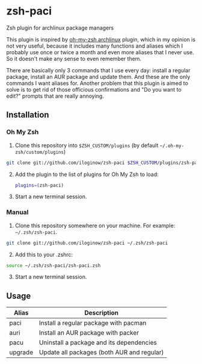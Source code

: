 # zsh-paci
Zsh plugin for archlinux package managers

This plugin is inspired by [oh-my-zsh archlinux](https://github.com/robbyrussell/oh-my-zsh/wiki/Plugins#archlinux) plugin, which in my opinion is not very useful, because it includes many functions and aliases which I probably use once or twice a month and even more aliases that I never use. So it doesn't make any sense to even remember them.

There are basically only 3 commands that I use every day: install a regular package, install an AUR package and update them. And these are the only commands I want aliases for. Another problem that this plugin is aimed to solve is to get rid of those officious confirmations and "Do you want to edit?" prompts that are really annoying.

## Installation

### Oh My Zsh

1. Clone this repository into `$ZSH_CUSTOM/plugins` (by default `~/.oh-my-zsh/custom/plugins`)

  ```sh
  git clone git://github.com/iloginow/zsh-paci $ZSH_CUSTOM/plugins/zsh-paci
  ```
  
2. Add the plugin to the list of plugins for Oh My Zsh to load:

    ```sh
    plugins=(zsh-paci)
    ```

3. Start a new terminal session.

### Manual

1. Clone this repository somewhere on your machine. For example: `~/.zsh/zsh-paci`.

  ```sh
  git clone git://github.com/iloginow/zsh-paci ~/.zsh/zsh-paci
  ```

2. Add this to your .zshrc:

  ```sh
  source ~/.zsh/zsh-paci/zsh-paci.zsh
  ```

3. Start a new terminal session.

## Usage

Alias | Description
------------ | -------------
paci | Install a regular package with pacman
auri | Install an AUR package with packer
pacu | Uninstall a package and its dependencies
upgrade | Update all packages (both AUR and regular)
